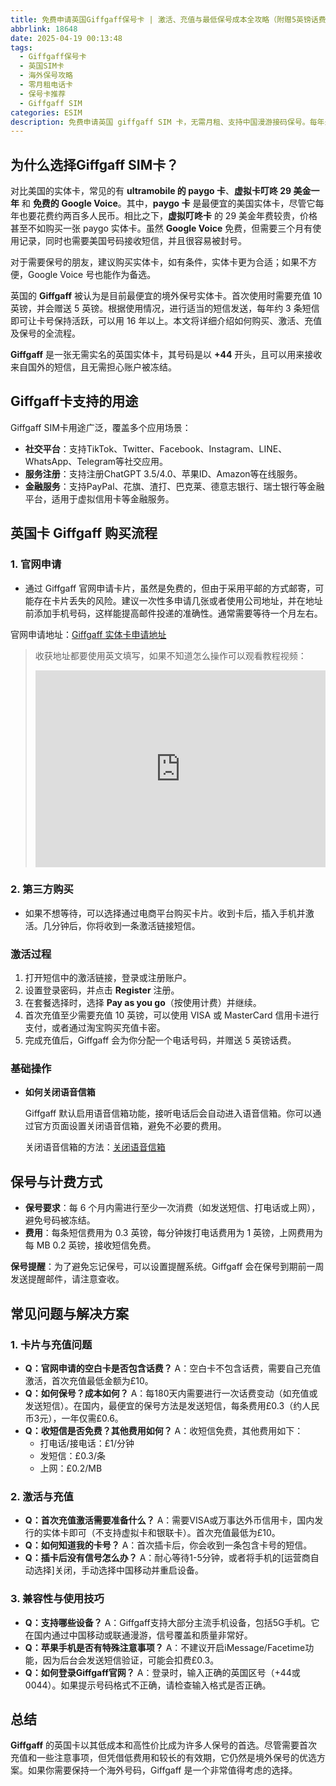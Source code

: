 ```yaml
---
title: 免费申请英国Giffgaff保号卡 | 激活、充值与最低保号成本全攻略（附赠5英镑话费）
abbrlink: 18648
date: 2025-04-19 00:13:48
tags:
  - Giffgaff保号卡
  - 英国SIM卡
  - 海外保号攻略
  - 零月租电话卡
  - 保号卡推荐
  - Giffgaff SIM
categories: ESIM
description: 免费申请英国 giffgaff SIM 卡，无需月租、支持中国漫游接码保号。每年最低仅需£0.6，完美适配 TikTok、ChatGPT、PayPal 等服务。附详细开卡、激活与保号操作指南。
---
```


## 为什么选择Giffgaff SIM卡？

对比美国的实体卡，常见的有 **ultramobile 的 paygo 卡**、**虚拟卡叮咚 29 美金一年** 和 **免费的 Google Voice**。其中，**paygo 卡** 是最便宜的美国实体卡，尽管它每年也要花费约两百多人民币。相比之下，**虚拟叮咚卡** 的 29 美金年费较贵，价格甚至不如购买一张 paygo 实体卡。虽然 **Google Voice** 免费，但需要三个月有使用记录，同时也需要美国号码接收短信，并且很容易被封号。

对于需要保号的朋友，建议购买实体卡，如有条件，实体卡更为合适；如果不方便，Google Voice 号也能作为备选。



英国的 **Giffgaff** 被认为是目前最便宜的境外保号实体卡。首次使用时需要充值 10 英镑，并会赠送 5 英镑。根据使用情况，进行适当的短信发送，每年约 3 条短信即可让卡号保持活跃，可以用 16 年以上。本文将详细介绍如何购买、激活、充值及保号的全流程。

**Giffgaff** 是一张无需实名的英国实体卡，其号码是以 **+44** 开头，且可以用来接收来自国外的短信，且无需担心账户被冻结。

## Giffgaff卡支持的用途

Giffgaff SIM卡用途广泛，覆盖多个应用场景：

- **社交平台**：支持TikTok、Twitter、Facebook、Instagram、LINE、WhatsApp、Telegram等社交应用。
- **服务注册**：支持注册ChatGPT 3.5/4.0、苹果ID、Amazon等在线服务。
- **金融服务**：支持PayPal、花旗、渣打、巴克莱、德意志银行、瑞士银行等金融平台，适用于虚拟信用卡等金融服务。

## 英国卡 Giffgaff 购买流程

### 1. 官网申请

- 通过 Giffgaff 官网申请卡片，虽然是免费的，但由于采用平邮的方式邮寄，可能存在卡片丢失的风险。建议一次性多申请几张或者使用公司地址，并在地址前添加手机号码，这样能提高邮件投递的准确性。通常需要等待一个月左右。

官网申请地址：[Giffgaff 实体卡申请地址](https://www.giffgaff.com/orders/affiliate/rain9788_1734654644788)

> 收获地址都要使用英文填写，如果不知道怎么操作可以观看教程视频：
>
> <iframe width="100%" height="315" src="https://www.youtube.com/embed/n5MwoQznIHs?si=Slv1YwC7wqMpWb8b" title="YouTube video player" frameborder="0" allow="accelerometer; autoplay; clipboard-write; encrypted-media; gyroscope; picture-in-picture; web-share" referrerpolicy="strict-origin-when-cross-origin" allowfullscreen></iframe>

### 2. 第三方购买

- 如果不想等待，可以选择通过电商平台购买卡片。收到卡后，插入手机并激活。几分钟后，你将收到一条激活链接短信。

### 激活过程

1. 打开短信中的激活链接，登录或注册账户。
2. 设置登录密码，并点击 **Register** 注册。
3. 在套餐选择时，选择 **Pay as you go**（按使用计费）并继续。
4. 首次充值至少需要充值 10 英镑，可以使用 VISA 或 MasterCard 信用卡进行支付，或者通过淘宝购买充值卡密。
5. 完成充值后，Giffgaff 会为你分配一个电话号码，并赠送 5 英镑话费。

### 基础操作

- **如何关闭语音信箱**
   
  Giffgaff 默认启用语音信箱功能，接听电话后会自动进入语音信箱。你可以通过官方页面设置关闭语音信箱，避免不必要的费用。
  
  关闭语音信箱的方法：[关闭语音信箱](https://www.giffgaff.com/help/articles/how-do-i-turn-voicemail-on-or-off)

## 保号与计费方式

- **保号要求**：每 6 个月内需进行至少一次消费（如发送短信、打电话或上网），避免号码被冻结。
- **费用**：每条短信费用为 0.3 英镑，每分钟拨打电话费用为 1 英镑，上网费用为每 MB 0.2 英镑，接收短信免费。

**保号提醒**：为了避免忘记保号，可以设置提醒系统。Giffgaff 会在保号到期前一周发送提醒邮件，请注意查收。

## **常见问题与解决方案**

### **1. 卡片与充值问题**

- **Q：官网申请的空白卡是否包含话费？** A：空白卡不包含话费，需要自己充值激活，首次充值最低金额为£10。
- **Q：如何保号？成本如何？** A：每180天内需要进行一次话费变动（如充值或发送短信）。在国内，最便宜的保号方法是发送短信，每条费用£0.3（约人民币3元），一年仅需£0.6。
- **Q：收短信是否免费？其他费用如何？** A：收短信免费，其他费用如下：
  - 打电话/接电话：£1/分钟
  - 发短信：£0.3/条
  - 上网：£0.2/MB

### **2. 激活与充值**

- **Q：首次充值激活需要准备什么？** A：需要VISA或万事达外币信用卡，国内发行的实体卡即可（不支持虚拟卡和银联卡）。首次充值最低为£10。
- **Q：如何知道我的卡号？** A：首次插卡后，你会收到一条包含卡号的短信。
- **Q：插卡后没有信号怎么办？** A：耐心等待1-5分钟，或者将手机的[运营商自动选择]关闭，手动选择中国移动并重启设备。

### **3. 兼容性与使用技巧**

- **Q：支持哪些设备？** A：Giffgaff支持大部分主流手机设备，包括5G手机。它在国内通过中国移动或联通漫游，信号覆盖和质量非常好。
- **Q：苹果手机是否有特殊注意事项？** A：不建议开启iMessage/Facetime功能，因为后台会发送短信验证，可能会扣费£0.3。
- **Q：如何登录Giffgaff官网？** A：登录时，输入正确的英国区号（+44或0044）。如果提示号码格式不正确，请检查输入格式是否正确。

## 总结

**Giffgaff** 的英国卡以其低成本和高性价比成为许多人保号的首选。尽管需要首次充值和一些注意事项，但凭借低费用和较长的有效期，它仍然是境外保号的优选方案。如果你需要保持一个海外号码，Giffgaff 是一个非常值得考虑的选择。
